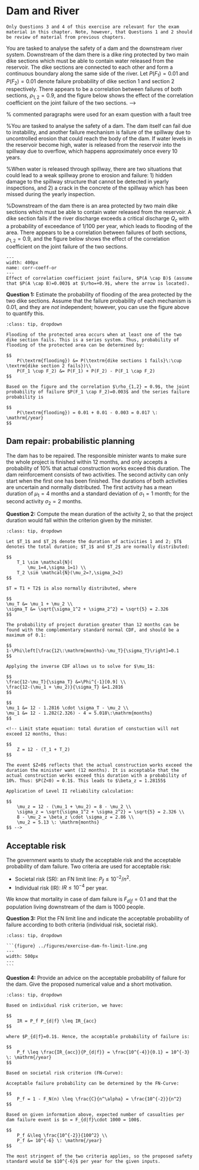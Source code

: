 # Dam and River

```{note}
Only Questions 3 and 4 of this exercise are relevant for the exam material in this chapter. Note, however, that Questions 1 and 2 should be review of material from previous chapters.
```

You are tasked to analyse the safety of a dam and the downstream river system. Downstream of the dam there is a dike ring protected by two main dike sections which must be able to contain water released from the reservoir. The dike sections are connected to each other and form a continuous boundary along the same side of the river. Let $P(F_1)=0.01$ and $P(F_2)=0.01$ denote failure probability of dike section 1 and section 2 respectively. There appears to be a correlation between failures of both sections, $\rho_{1,2}=0.9$, and the figure below shows the effect of the correlation coefficient on the joint failure of the two sections. -->


% commented paragraphs were used for an exam question with a fault tree

%You are tasked to analyse the safety of a dam. The dam itself can fail due to instability, and another failure mechanism is failure of the spillway due to uncontrolled erosion that could reach the body of the dam. If water levels in the reservoir become high, water is released from the reservoir into the spillway due to overflow, which happens approximately once every 10 years.

%When water is released through spillway, there are two situations that could lead to a weak spillway prone to erosion and failure: 1) hidden damage to the spillway structure that cannot be detected in yearly inspections, and 2) a crack in the concrete of the spillway which has been missed during the yearly inspection.

%Downstream of the dam there is an area protected by two main dike sections which must be able to contain water released from the reservoir. A dike section fails if the river discharge exceeds a critical discharge $Q_c$ with a probability of exceedance of 1/100 per year, which leads to flooding of the area. There appears to be a correlation between failures of both sections, $\rho_{1,2}=0.9$, and the figure below shows the effect of the correlation coefficient on the joint failure of the two sections.

```{figure} ../figures/system-corr-coeff.PNG
---
width: 400px
name: corr-coeff-or
---
Effect of correlation coefficient joint failure, $P(A \cap B)$ (assume that $P(A \cap B)=0.003$ at $\rho=+0.9$, where the arrow is located).
```

**Question 1:** Estimate the probability of flooding of the area protected by the two dike sections. Assume that the failure probability of each mechanism is 0.01, and they are _not_ independent; however, you can use the figure above to quantify this.

```{admonition} Answer
:class: tip, dropdown

Flooding of the protected area occurs when at least one of the two dike section fails. This is a series system. Thus, probability of flooding of the protected area can be determined by:

$$
    P(\textrm{flooding}) &= P(\textrm{dike sections 1 fails}\:\cup \textrm{dike section 2 fails})\\
    P(F_1 \cup F_2) &= P(F_1) + P(F_2) - P(F_1 \cap F_2)
$$

Based on the figure and the correlation $\rho_{1,2} = 0.9$, the joint probability of failure $P(F_1 \cap F_2)=0.003$ and the series failure probability is

$$
    P(\textrm{flooding}) = 0.01 + 0.01 - 0.003 = 0.017 \: \mathrm{/year}
$$
```

<!--
```{admonition} MUDE Exam Information
:class: tip, dropdown
This question illustrates how we will give you everything you need if you are asked about system reliability and dependence, but you need to recognize if something is a series or parallel system, and recognize the quantitative influence of dependence.
``` -->

## Dam repair: probabilistic planning

The dam has to be repaired. The responsible minister wants to make sure the whole project is finished within 12 months, and only accepts a probability of 10% that actual construction works exceed this duration. The dam reinforcement consists of two activities. The second activity can only start when the first one has been finished. The durations of both activities are uncertain and normally distributed. The first activity has a mean duration of $\mu_1=4$ months and a standard deviation of $\sigma_1 = 1$ month; for the second activity $\sigma_2 = 2$ months.

**Question 2:** Compute the mean duration of the activity 2, so that the project duration would fall within the criterion given by the minister.

```{admonition} Answer
:class: tip, dropdown

Let $T_1$ and $T_2$ denote the duration of activities 1 and 2; $T$ denotes the total duration; $T_1$ and $T_2$ are normally distributed:

$$
    T_1 \sim \mathcal{N}(
        \mu_1=4,\sigma_1=1) \\
    T_2 \sim \mathcal{N}(\mu_2=?,\sigma_2=2) 
$$

$T = T1 + T2$ is also normally distributed, where

$$
\mu_T &= \mu_1 + \mu_2 \\
\sigma_T &= \sqrt{\sigma_1^2 + \sigma_2^2} = \sqrt{5} = 2.326
$$

The probability of project duration greater than 12 months can be found with the complementary standard normal CDF, and should be a maximum of 0.1:

$$
1-\Phi\left[\frac{12\:\mathrm{months}-\mu_T}{\sigma_T}\right]=0.1
$$

Applying the inverse CDF allows us to solve for $\mu_1$:

$$
\frac{12-\mu_T}{\sigma_T} &=\Phi^{-1}[0.9] \\
\frac{12-(\mu_1 + \mu_2)}{\sigma_T} &=1.2816
$$

$$
\mu_1 &= 12 - 1.2816 \cdot \sigma_T - \mu_2 \\
\mu_1 &= 12 - 1.282(2.326) - 4 = 5.018\:\mathrm{months}
$$

<!-- Limit state equation: total duration of constuction will not exceed 12 months, thus:

$$
    Z = 12 - (T_1 + T_2)
$$

The event $Z<0$ reflects that the actual construction works exceed the duration the minister want (12 months). It is acceptable that the actual construction works exceed this duration with a probability of 10%. Thus: $P(Z<0) = 0.1$. This leads to $\beta_z = 1.28155$

Application of Level II reliability calculation:

$$
    \mu_z = 12 - (\mu_1 + \mu_2) = 8 - \mu_2 \\
    \sigma_z = \sqrt{\sigma_1^2 + \sigma_2^2} = \sqrt{5} = 2.326 \\
    8 - \mu_2 = \beta_z \cdot \sigma_z = 2.86 \\
    \mu_2 = 5.13 \: \mathrm{months}
$$ -->
```

## Acceptable risk

The government wants to study the acceptable risk and the acceptable probability of dam failure. Two criteria are used for acceptable risk:

- Societal risk (SR): an FN limit line: $P_f \leq 10^{-2}/n^2$.
- Individual risk (IR): $IR \leq 10^{-4}$ per year.

We know that mortality in case of dam failure is $F_{d|f} = 0.1$ and that the population living downstream of the dam is 1000 people. 

**Question 3:** Plot the FN limit line and indicate the acceptable probability of failure according to both criteria (individual risk, societal risk).

````{admonition} Answer
:class: tip, dropdown

```{figure} ../figures/exercise-dam-fn-limit-line.png
---
width: 500px
---
```
````

**Question 4:** Provide an advice on the acceptable probability of failure for the dam. Give the proposed numerical value and a short motivation.

```{admonition} Answer
:class: tip, dropdown

Based on individual risk criterion, we have:

$$
    IR = P_f P_{d|f} \leq IR_{acc}
$$

where $P_{d|f}=0.1$. Hence, the acceptable probability of failure is:

$$
    P_f \leq \frac{IR_{acc}}{P_{d|f}} = \frac{10^{-4}}{0.1} = 10^{-3} \: \mathrm{/year}
$$

Based on societal risk criterion (FN-Curve):

Acceptable failure probability can be determined by the FN-Curve:

$$
    P_f = 1 - F_N(n) \leq \frac{C}{n^\alpha} = \frac{10^{-2}}{n^2}
$$

Based on given information above, expected number of casualties per dam failure event is $n = F_{d|f}\cdot 1000 = 100$.

$$
    P_f &\leq \frac{10^{-2}}{100^2} \\
    P_f &= 10^{-6} \: \mathrm{/year}
$$
 
The most stringent of the two criteria applies, so the proposed safety standard would be $10^{-6}$ per year for the given inputs.
```
